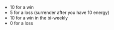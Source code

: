 - 10 for a win
- 5 for a loss (surrender after you have 10 energy)
- 10 for a win in the bi-weekly
- 0 for a loss
